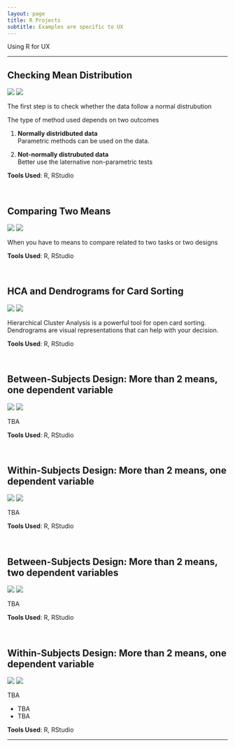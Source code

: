 ```yaml
---
layout: page
title: R Projects
subtitle: Examples are specific to UX
---
```


Using R for UX

---

## Checking Mean Distribution

<a href="" target="_blank"><img src="https://img.shields.io/badge/Website-9cf"></a>
<a href="" target="_blank"><img src="https://img.shields.io/badge/GitHub-blue"></a>

The first step is to check whether the data follow a normal distrubution

The type of method used depends on two outcomes

1. **Normally distridbuted data**  
   Parametric methods can be used on the data.

2. **Not-normally distrubuted data**  
   Better use the laternative non-parametric tests

**Tools Used**: R, RStudio

<br/>

## Comparing Two Means

<a href="" target="_blank"><img src="https://img.shields.io/badge/Website-9cf"></a>
<a href="" target="_blank"><img src="https://img.shields.io/badge/GitHub-blue"></a>

When you have to means to compare related to two tasks or two designs

**Tools Used**: R, RStudio

<br/>

## HCA and Dendrograms for Card Sorting

<a href="" target="_blank"><img src="https://img.shields.io/badge/Website-9cf"></a>
<a href="" target="_blank"><img src="https://img.shields.io/badge/GitHub-blue"></a>

Hierarchical Cluster Analysis is a powerful tool for open card sorting. Dendrograms are visual representations that can help with your decision.

**Tools Used**: R, RStudio

<br/>

## Between-Subjects Design: More than 2 means, one dependent variable

<a href="" target="_blank"><img src="https://img.shields.io/badge/Website-9cf"></a>
<a href="" target="_blank"><img src="https://img.shields.io/badge/GitHub-blue"></a>

TBA

**Tools Used**: R, RStudio

<br/>

## Within-Subjects Design: More than 2 means, one dependent variable

<a href="" target="_blank"><img src="https://img.shields.io/badge/Website-9cf"></a>
<a href="" target="_blank"><img src="https://img.shields.io/badge/GitHub-blue"></a>

TBA

**Tools Used**: R, RStudio

<br/>

## Between-Subjects Design: More than 2 means, two dependent variables

<a href="" target="_blank"><img src="https://img.shields.io/badge/Website-9cf"></a>
<a href="" target="_blank"><img src="https://img.shields.io/badge/GitHub-blue"></a>

TBA

**Tools Used**: R, RStudio

<br/>

## Within-Subjects Design: More than 2 means, one dependent variable

<a href="" target="_blank"><img src="https://img.shields.io/badge/Website-9cf"></a>
<a href="" target="_blank"><img src="https://img.shields.io/badge/GitHub-blue"></a>

TBA

- TBA
- TBA

**Tools Used**: R, RStudio

---
